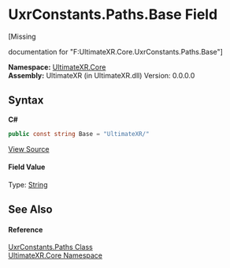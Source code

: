# UxrConstants.Paths.Base Field
 

\[Missing <summary> documentation for "F:UltimateXR.Core.UxrConstants.Paths.Base"\]

**Namespace:**&nbsp;<a href="N_UltimateXR_Core">UltimateXR.Core</a><br />**Assembly:**&nbsp;UltimateXR (in UltimateXR.dll) Version: 0.0.0.0

## Syntax

**C#**<br />
``` C#
public const string Base = "UltimateXR/"
```

<a href="UltimateXR/Scripts/Core/UxrConstants.cs" rel="noopener noreferrer" title="View the source code">View Source</a><br />

#### Field Value
Type: <a href="https://docs.microsoft.com/dotnet/api/system.string" target="_blank" rel="noopener noreferrer">String</a>

## See Also


#### Reference
<a href="T_UltimateXR_Core_UxrConstants_Paths">UxrConstants.Paths Class</a><br /><a href="N_UltimateXR_Core">UltimateXR.Core Namespace</a><br />